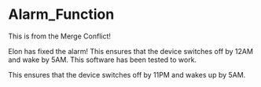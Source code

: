 # Alarm_Function

This is from the Merge Conflict!

Elon has fixed the alarm!
This ensures that the device switches off by 12AM and wake by 5AM.
This software has been tested to work.

This ensures that the device switches off by 11PM and wakes up by 5AM.
